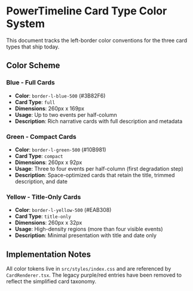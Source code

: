 # PowerTimeline Card Type Color System

This document tracks the left-border color conventions for the three card types that ship today.

## Color Scheme

### Blue - Full Cards
- **Color**: `border-l-blue-500` (#3B82F6)
- **Card Type**: `full`
- **Dimensions**: 260px x 169px
- **Usage**: Up to two events per half-column
- **Description**: Rich narrative cards with full description and metadata

### Green - Compact Cards
- **Color**: `border-l-green-500` (#10B981)
- **Card Type**: `compact`
- **Dimensions**: 260px x 92px
- **Usage**: Three to four events per half-column (first degradation step)
- **Description**: Space-optimized cards that retain the title, trimmed description, and date

### Yellow - Title-Only Cards
- **Color**: `border-l-yellow-500` (#EAB308)
- **Card Type**: `title-only`
- **Dimensions**: 260px x 32px
- **Usage**: High-density regions (more than four visible events)
- **Description**: Minimal presentation with title and date only

## Implementation Notes

All color tokens live in `src/styles/index.css` and are referenced by `CardRenderer.tsx`. The legacy purple/red entries have been removed to reflect the simplified card taxonomy.
